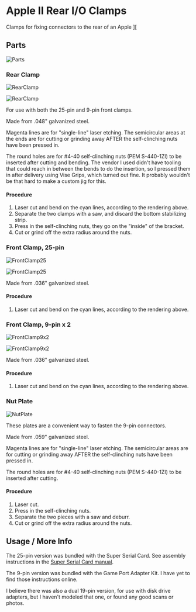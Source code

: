# Apple II Rear I/O Clamps

Clamps for fixing connectors to the rear of an Apple ][

## Parts

![Parts](images/parts.jpg)

### Rear Clamp

![RearClamp](images/RearClamp_2x_bent.png)

![RearClamp](images/RearClamp_2x.png)

For use with both the 25-pin and 9-pin front clamps.

Made from .048" galvanized steel.

Magenta lines are for "single-line" laser etching. The semicircular areas at the ends are for cutting or grinding away AFTER the self-clinching nuts have been pressed in.

The round holes are for #4-40 self-clinching nuts (PEM S-440-1ZI) to be inserted after cutting and bending. The vendor I used didn't have tooling that could reach in between the bends to do the insertion, so I pressed them in after delivery using Vise Grips, which turned out fine. It probably wouldn't be that hard to make a custom jig for this.

#### Procedure

1. Laser cut and bend on the cyan lines, according to the rendering above.
2. Separate the two clamps with a saw, and discard the bottom stabilizing strip.
3. Press in the self-clinching nuts, they go on the "inside" of the bracket.
4. Cut or grind off the extra radius around the nuts.

### Front Clamp, 25-pin

![FrontClamp25](images/FrontClamp25_bent.png)

![FrontClamp25](images/FrontClamp25.png)

Made from .036" galvanized steel.

#### Procedure

1. Laser cut and bend on the cyan lines, according to the rendering above.

### Front Clamp, 9-pin x 2

![FrontClamp9x2](images/FrontClamp9x2_bent.png)

![FrontClamp9x2](images/FrontClamp9x2.png)

Made from .036" galvanized steel.

#### Procedure

1. Laser cut and bend on the cyan lines, according to the rendering above.

### Nut Plate

![NutPlate](images/NutPlate_2x.png)

These plates are a convenient way to fasten the 9-pin connectors.

Made from .059" galvanized steel.

Magenta lines are for "single-line" laser etching. The semicircular areas are for cutting or grinding away AFTER the self-clinching nuts have been pressed in.

The round holes are for #4-40 self-clinching nuts (PEM S-440-1ZI) to be inserted after cutting.

#### Procedure

1. Laser cut.
2. Press in the self-clinching nuts.
3. Separate the two pieces with a saw and deburr.
4. Cut or grind off the extra radius around the nuts.

## Usage / More Info

The 25-pin version was bundled with the Super Serial Card. See assembly instructions in the [Super Serial Card manual](https://archive.org/details/Apple_II_Super_Serial_Card_1981_Apple/page/n6/mode/1up).

The 9-pin version was bundled with the Game Port Adapter Kit. I have yet to find those instructions online.

I believe there was also a dual 19-pin version, for use with disk drive adapters, but I haven't modeled that one, or found any good scans or photos.
